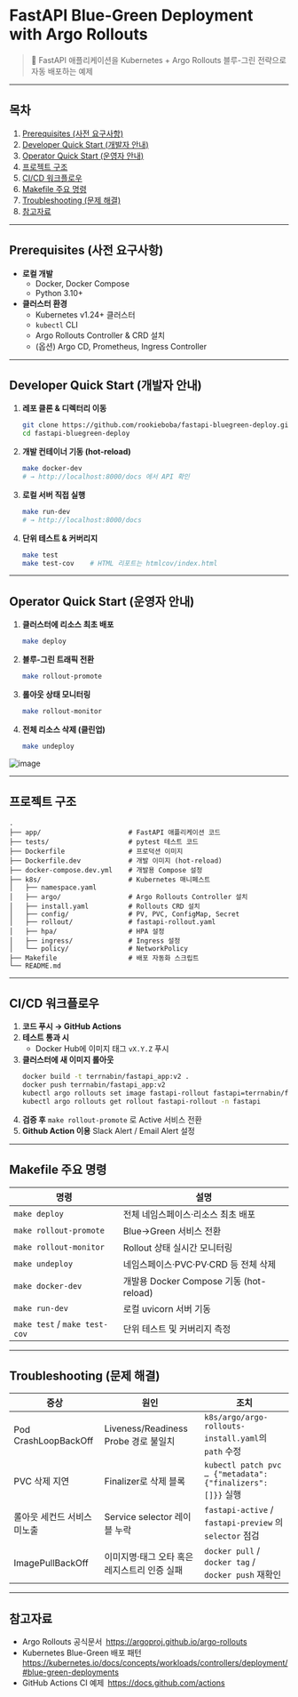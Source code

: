 # FastAPI Blue-Green Deployment with Argo Rollouts

> 🚀 FastAPI 애플리케이션을 Kubernetes + Argo Rollouts 블루-그린 전략으로 자동 배포하는 예제

---

## 목차

1. [Prerequisites (사전 요구사항)](#prerequisites-사전-요구사항)  
2. [Developer Quick Start (개발자 안내)](#developer-quick-start-개발자-안내)  
3. [Operator Quick Start (운영자 안내)](#operator-quick-start-운영자-안내)  
4. [프로젝트 구조](#프로젝트-구조)  
5. [CI/CD 워크플로우](#cicd-워크플로우)  
6. [Makefile 주요 명령](#makefile-주요-명령)  
7. [Troubleshooting (문제 해결)](#troubleshooting-문제-해결)  
8. [참고자료](#참고자료)  

---

## Prerequisites (사전 요구사항)

- **로컬 개발**  
  - Docker, Docker Compose  
  - Python 3.10+  
- **클러스터 환경**  
  - Kubernetes v1.24+ 클러스터  
  - `kubectl` CLI  
  - Argo Rollouts Controller & CRD 설치  
  - (옵션) Argo CD, Prometheus, Ingress Controller  

---

## Developer Quick Start (개발자 안내)

1. **레포 클론 & 디렉터리 이동**  
   ```bash
   git clone https://github.com/rookieboba/fastapi-bluegreen-deploy.git
   cd fastapi-bluegreen-deploy
   ```

2. **개발 컨테이너 기동 (hot-reload)**  
   ```bash
   make docker-dev
   # → http://localhost:8000/docs 에서 API 확인
   ```

3. **로컬 서버 직접 실행**  
   ```bash
   make run-dev
   # → http://localhost:8000/docs
   ```

4. **단위 테스트 & 커버리지**  
   ```bash
   make test
   make test-cov    # HTML 리포트는 htmlcov/index.html
   ```

---

## Operator Quick Start (운영자 안내)

1. **클러스터에 리소스 최초 배포**  
   ```bash
   make deploy
   ```
2. **블루-그린 트래픽 전환**  
   ```bash
   make rollout-promote
   ```
3. **롤아웃 상태 모니터링**  
   ```bash
   make rollout-monitor
   ```
4. **전체 리소스 삭제 (클린업)**  
   ```bash
   make undeploy
   ```

![image](https://github.com/user-attachments/assets/df4693c8-43ee-49db-9f59-c701fbc6bec0)

---

## 프로젝트 구조

```
.
├── app/                      # FastAPI 애플리케이션 코드
├── tests/                    # pytest 테스트 코드
├── Dockerfile                # 프로덕션 이미지
├── Dockerfile.dev            # 개발 이미지 (hot-reload)
├── docker-compose.dev.yml    # 개발용 Compose 설정
├── k8s/                      # Kubernetes 매니페스트
│   ├── namespace.yaml
│   ├── argo/                 # Argo Rollouts Controller 설치
│   ├── install.yaml          # Rollouts CRD 설치
│   ├── config/               # PV, PVC, ConfigMap, Secret
│   ├── rollout/              # fastapi-rollout.yaml
│   ├── hpa/                  # HPA 설정
│   ├── ingress/              # Ingress 설정
│   └── policy/               # NetworkPolicy
├── Makefile                  # 배포 자동화 스크립트
└── README.md
```

---

## CI/CD 워크플로우

1. **코드 푸시 → GitHub Actions**  
2. **테스트 통과 시**  
   - Docker Hub에 이미지 태그 `vX.Y.Z` 푸시  
3. **클러스터에 새 이미지 롤아웃**  
   ```bash
   docker build -t terrnabin/fastapi_app:v2 .
   docker push terrnabin/fastapi_app:v2
   kubectl argo rollouts set image fastapi-rollout fastapi=terrnabin/fastapi_app:v2 -n fastapi
   kubectl argo rollouts get rollout fastapi-rollout -n fastapi
   ```
4. **검증 후** `make rollout-promote` 로 Active 서비스 전환  
5. **Github Action 이용** Slack Alert / Email Alert 설정 
---

## Makefile 주요 명령

|명령                         |설명                                 |
|----------------------------|------------------------------------|
|`make deploy`               |전체 네임스페이스·리소스 최초 배포           |
|`make rollout-promote`      |Blue→Green 서비스 전환                 |
|`make rollout-monitor`      |Rollout 상태 실시간 모니터링             |
|`make undeploy`             |네임스페이스·PVC·PV·CRD 등 전체 삭제       |
|`make docker-dev`           |개발용 Docker Compose 기동 (hot-reload)|
|`make run-dev`              |로컬 uvicorn 서버 기동                  |
|`make test` / `make test-cov`|단위 테스트 및 커버리지 측정            |

---

## Troubleshooting (문제 해결)

|증상                      |원인                                      |조치                                                    |
|-------------------------|-----------------------------------------|-------------------------------------------------------|
|Pod CrashLoopBackOff      |Liveness/Readiness Probe 경로 불일치           |`k8s/argo/argo-rollouts-install.yaml`의 `path` 수정         |
|PVC 삭제 지연              |Finalizer로 삭제 블록                         |`kubectl patch pvc … {"metadata":{"finalizers":[]}}` 실행 |
|롤아웃 세컨드 서비스 미노출|Service selector 레이블 누락                  |`fastapi-active` / `fastapi-preview` 의 `selector` 점검    |
|ImagePullBackOff          |이미지명·태그 오타 혹은 레지스트리 인증 실패      |`docker pull` / `docker tag` / `docker push` 재확인       |

---

## 참고자료

- Argo Rollouts 공식문서 https://argoproj.github.io/argo-rollouts  
- Kubernetes Blue-Green 배포 패턴 https://kubernetes.io/docs/concepts/workloads/controllers/deployment/#blue-green-deployments  
- GitHub Actions CI 예제 https://docs.github.com/actions

